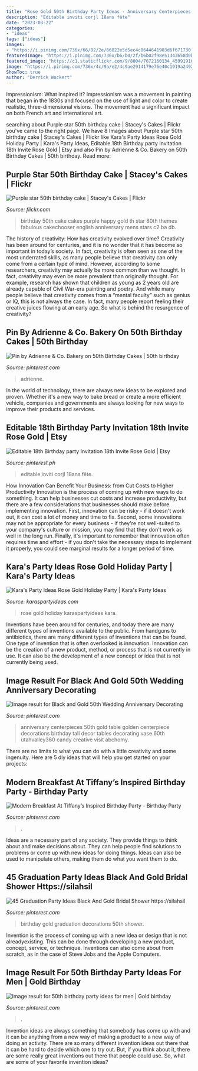```yaml
---
title: "Rose Gold 50th Birthday Party Ideas - Anniversary Centerpieces 50th Gold Table Golden Centerpiece Decorations Birthday Tall Decor Tables Decorating Vase 60th Utahvalley360 Candy Creative Visit Abchomy"
description: "Editable inviti corjl 18ans fête"
date: "2023-03-22"
categories:
- "ideas"
tags: ["ideas"]
images:
- "https://i.pinimg.com/736x/66/82/2e/66822e5d5ec4c8644641903d6f671730.jpg"
featuredImage: "https://i.pinimg.com/736x/b6/b0/2f/b6b02f98e51343658d0b8604505d0640.jpg"
featured_image: "https://c1.staticflickr.com/9/8004/7672160134_4599191046_b.jpg"
image: "https://i.pinimg.com/736x/4c/9a/e2/4c9ae2914179e76e40c1919a24925327.jpg"
ShowToc: true
author: "Derrick Wuckert"
---
```



Impressionism: What inspired it?
Impressionism was a movement in painting that began in the 1830s and focused on the use of light and color to create realistic, three-dimensional visions. The movement had a significant impact on both French art and international art.

	

		
searching about Purple star 50th birthday cake | Stacey&#039;s Cakes | Flickr you've came to the right page. We have 8 Images about Purple star 50th birthday cake | Stacey&#039;s Cakes | Flickr like Kara&#039;s Party Ideas Rose Gold Holiday Party | Kara&#039;s Party Ideas, Editable 18th Birthday party Invitation 18th Invite Rose Gold | Etsy and also Pin by Adrienne &amp; Co. Bakery on 50th Birthday Cakes | 50th birthday. Read more:
		
    
## Purple Star 50th Birthday Cake | Stacey&#039;s Cakes | Flickr

<img loading=lazy src="https://c1.staticflickr.com/9/8004/7672160134_4599191046_b.jpg" onerror="this.onerror=null;this.src='https://tse2.mm.bing.net/th?id=OIP.EM8zlVy5inRfDNL_R8BjLAHaJ4&amp;pid=15.1';" alt="Purple star 50th birthday cake | Stacey&#039;s Cakes | Flickr">

_Source: flickr.com_

>birthday 50th cake cakes purple happy gold th star 80th themes fabulous cakechooser english anniversary mens stars c2 ba db. 

	

The history of creativity: How has creativity evolved over time?
Creativity has been around for centuries, and it is no wonder that it has become so important in today’s society. In fact, creativity is often seen as one of the most underrated skills, as many people believe that creativity can only come from a certain type of mind. However, according to some researchers, creativity may actually be more common than we thought. In fact, creativity may even be more prevalent than originally thought. For example, research has shown that children as young as 2 years old are already capable of Civil War-era painting and poetry. And while many people believe that creativity comes from a “mental faculty” such as genius or IQ, this is not always the case. In fact, many people report feeling their creative juices flowing at an early age. So what is behind the resurgence of creativity?

    
## Pin By Adrienne &amp; Co. Bakery On 50th Birthday Cakes | 50th Birthday

<img loading=lazy src="https://i.pinimg.com/736x/b6/b0/2f/b6b02f98e51343658d0b8604505d0640.jpg" onerror="this.onerror=null;this.src='https://tse3.mm.bing.net/th?id=OIP.Ii0O-TJlEWJFC1yYBXzT0AHaJ3&amp;pid=15.1';" alt="Pin by Adrienne &amp; Co. Bakery on 50th Birthday Cakes | 50th birthday">

_Source: pinterest.com_

>adrienne. 

	

In the world of technology, there are always new ideas to be explored and proven. Whether it's a new way to bake bread or create a more efficient vehicle, companies and governments are always looking for new ways to improve their products and services.

    
## Editable 18th Birthday Party Invitation 18th Invite Rose Gold | Etsy

<img loading=lazy src="https://i.pinimg.com/736x/4c/9a/e2/4c9ae2914179e76e40c1919a24925327.jpg" onerror="this.onerror=null;this.src='https://tse1.mm.bing.net/th?id=OIP.EF74_BMK_5PxLuACb910WwHaHa&amp;pid=15.1';" alt="Editable 18th Birthday party Invitation 18th Invite Rose Gold | Etsy">

_Source: pinterest.ph_

>editable inviti corjl 18ans fête. 

	

How Innovation Can Benefit Your Business: from Cut Costs to Higher Productivity
Innovation is the process of coming up with new ways to do something. It can help businesses cut costs and increase productivity, but there are a few considerations that businesses should make before implementing innovation. First, innovation can be risky - if it doesn't work out, it can cost a lot of money and time to fix. Second, some innovations may not be appropriate for every business - if they're not well-suited to your company's culture or mission, you may find that they don't work as well in the long run. Finally, it's important to remember that innovation often requires time and effort - if you don't take the necessary steps to implement it properly, you could see marginal results for a longer period of time.

    
## Kara&#039;s Party Ideas Rose Gold Holiday Party | Kara&#039;s Party Ideas

<img loading=lazy src="http://karaspartyideas.com/wp-content/uploads/2017/12/Rose-Gold-Holiday-Party-via-Karas-Party-Ideas-KarasPartyIdeas.com15.jpeg" onerror="this.onerror=null;this.src='https://tse2.mm.bing.net/th?id=OIP.sFRAHzEls4m-ptZHIbvE9wHaLH&amp;pid=15.1';" alt="Kara&#039;s Party Ideas Rose Gold Holiday Party | Kara&#039;s Party Ideas">

_Source: karaspartyideas.com_

>rose gold holiday karaspartyideas kara. 

	

Inventions have been around for centuries, and today there are many different types of inventions available to the public. From handguns to antibiotics, there are many different types of inventions that can be found. One type of invention that is often overlooked is innovation. Innovation can be the creation of a new product, method, or process that is not currently in use. It can also be the development of a new concept or idea that is not currently being used.

    
## Image Result For Black And Gold 50th Wedding Anniversary Decorating

<img loading=lazy src="https://i.pinimg.com/736x/50/0d/1e/500d1e056f8bbf06ce6e97646a840631.jpg" onerror="this.onerror=null;this.src='https://tse3.mm.bing.net/th?id=OIP.2oJITe56c6sRZF_5TMykNwAAAA&amp;pid=15.1';" alt="Image result for Black and Gold 50th Wedding Anniversary Decorating">

_Source: pinterest.com_

>anniversary centerpieces 50th gold table golden centerpiece decorations birthday tall decor tables decorating vase 60th utahvalley360 candy creative visit abchomy. 

	

There are no limits to what you can do with a little creativity and some ingenuity. Here are 5 diy ideas that will help you get started on your projects: 

    
## Modern Breakfast At Tiffany’s Inspired Birthday Party - Birthday Party

<img loading=lazy src="https://i.pinimg.com/736x/27/92/16/279216cadb3b22685c5c659579bfdcd8.jpg" onerror="this.onerror=null;this.src='https://tse1.mm.bing.net/th?id=OIP.2WF-Opo7G9ij0wdpju5F1QHaLH&amp;pid=15.1';" alt="Modern Breakfast At Tiffany’s Inspired Birthday Party - Birthday Party">

_Source: pinterest.com_

>. 

	

Ideas are a necessary part of any society. They provide things to think about and make decisions about. They can help people find solutions to problems or come up with new ideas for doing things. Ideas can also be used to manipulate others, making them do what you want them to do.

    
## 45 Graduation Party Ideas Black And Gold Bridal Shower Https://silahsil

<img loading=lazy src="https://i.pinimg.com/736x/66/82/2e/66822e5d5ec4c8644641903d6f671730.jpg" onerror="this.onerror=null;this.src='https://tse2.mm.bing.net/th?id=OIP.nilKmf5nytvDtnf_oAP1eAHaJ3&amp;pid=15.1';" alt="45 Graduation Party Ideas Black And Gold Bridal Shower https://silahsil">

_Source: pinterest.com_

>birthday gold graduation decorations 50th shower. 

	

Invention is the process of coming up with a new idea or design that is not alreadyexisting. This can be done through developing a new product, concept, service, or technique. Inventions can also come about from scratch, as in the case of Steve Jobs and the Apple Computers.

    
## Image Result For 50th Birthday Party Ideas For Men | Gold Birthday

<img loading=lazy src="https://i.pinimg.com/736x/18/fa/3b/18fa3b594ab8950908607e69c8ee2eb0.jpg" onerror="this.onerror=null;this.src='https://tse3.mm.bing.net/th?id=OIP.xAXkI8vKA65Zhi2DLJBBogHaKJ&amp;pid=15.1';" alt="Image result for 50th birthday party ideas for men | Gold birthday">

_Source: pinterest.com_

>. 

	

Invention ideas are always something that somebody has come up with and it can be anything from a new way of making a product to a new way of doing an activity. There are so many different invention ideas out there that it can be hard to decide which one to try out. But, if you think about it, there are some really great inventions out there that people could use. So, what are some of your favorite invention ideas?

